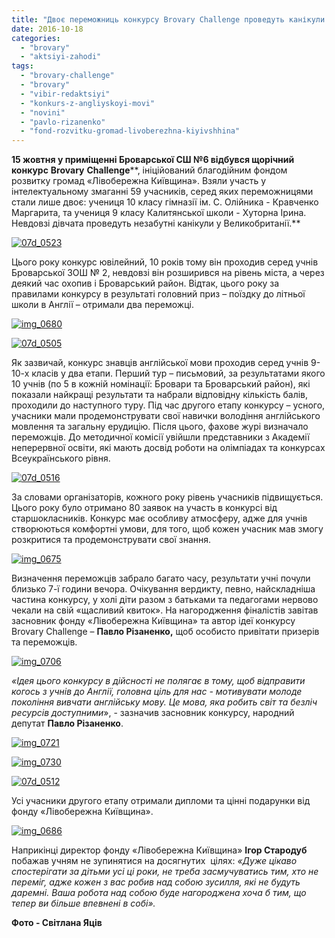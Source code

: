 ```yaml
---
title: "Двоє переможниць конкурсу Brovary Challenge проведуть канікули в Англії"
date: 2016-10-18
categories: 
  - "brovary"
  - "aktsiyi-zahodi"
tags: 
  - "brovary-challenge"
  - "brovary"
  - "vibir-redaktsiyi"
  - "konkurs-z-angliyskoyi-movi"
  - "novini"
  - "pavlo-rizanenko"
  - "fond-rozvitku-gromad-livoberezhna-kiyivshhina"
---
```


**15 жовтня у приміщенні Броварської СШ №6 відбувся щорічний конкурс** **Brovary** **Challenge****, ініційований благодійним фондом розвитку громад «Лівобережна Київщина». Взяли участь у інтелектуальному змаганні 59 учасників, серед яких переможницями стали лише двоє: учениця 10 класу гімназії ім. С. Олійника - Кравченко Маргарита, та учениця 9 класу Калитянської школи - Хуторна Ірина. Невдовзі дівчата проведуть незабутні канікули у Великобританії.**

[![07d_0523](https://mpz.brovary.org/wp-content/uploads/2016/10/07D_0523-1.jpg)](https://mpz.brovary.org/wp-content/uploads/2016/10/07D_0523-1.jpg)

Цього року конкурс ювілейний, 10 років тому він проходив серед учнів Броварської ЗОШ № 2, невдовзі він розширився на рівень міста, а через деякий час охопив і Броварський район. Відтак, цього року за правилами конкурсу в результаті головний приз – поїздку до літньої школи в Англії – отримали два переможці.

[![img_0680](https://mpz.brovary.org/wp-content/uploads/2016/10/IMG_0680-1.jpg)](https://mpz.brovary.org/wp-content/uploads/2016/10/IMG_0680-1.jpg)

[![07d_0505](https://mpz.brovary.org/wp-content/uploads/2016/10/07D_0505-1.jpg)](https://mpz.brovary.org/wp-content/uploads/2016/10/07D_0505-1.jpg)

Як зазвичай, конкурс знавців англійської мови проходив серед учнів 9-10-х класів у два етапи. Перший тур – письмовий, за результатами якого 10 учнів (по 5 в кожній номінації: Бровари та Броварський район), які показали найкращі результати та набрали відповідну кількість балів, проходили до наступного туру. Під час другого етапу конкурсу – усного, учасники мали продемонструвати свої навички володіння англійського мовлення та загальну ерудицію. Після цього, фахове журі визначало переможців. До методичної комісії увійшли представники з Академії неперервної освіти, які мають досвід роботи на олімпіадах та конкурсах Всеукраїнського рівня.

[![07d_0516](https://mpz.brovary.org/wp-content/uploads/2016/10/07D_0516.jpg)](https://mpz.brovary.org/wp-content/uploads/2016/10/07D_0516.jpg)

За словами організаторів, кожного року рівень учасників підвищується. Цього року було отримано 80 заявок на участь в конкурсі від старшокласників. Конкурс має особливу атмосферу, адже для учнів створюються комфортні умови, для того, щоб кожен учасник мав змогу розкритися та продемонструвати свої знання.

[![img_0675](https://mpz.brovary.org/wp-content/uploads/2016/10/IMG_0675-1.jpg)](https://mpz.brovary.org/wp-content/uploads/2016/10/IMG_0675-1.jpg)

Визначення переможців забрало багато часу, результати учні почули близько 7-ї години вечора. Очікування вердикту, певно, найскладніша частина конкурсу, у холі діти разом з батьками та педагогами нервово чекали на свій «щасливий квиток». На нагородження фіналістів завітав засновник фонду «Лівобережна Київщина» та автор ідеї конкурсу Brovary Challenge – **Павло Різаненко,** щоб особисто привітати призерів та переможців.

[![img_0706](https://mpz.brovary.org/wp-content/uploads/2016/10/IMG_0706-1.jpg)](https://mpz.brovary.org/wp-content/uploads/2016/10/IMG_0706-1.jpg)

_«Ідея цього конкурсу в дійсності не полягає в тому, щоб відправити когось з учнів до Англії, головна ціль для нас - мотивувати молоде покоління вивчати англійську мову. Це мова, яка робить світ та безліч ресурсів доступними_», - зазначив засновник конкурсу, народний депутат **Павло Різаненко**.

[![img_0721](https://mpz.brovary.org/wp-content/uploads/2016/10/IMG_0721.jpg)](https://mpz.brovary.org/wp-content/uploads/2016/10/IMG_0721.jpg)

[![img_0730](https://mpz.brovary.org/wp-content/uploads/2016/10/IMG_0730-1.jpg)](https://mpz.brovary.org/wp-content/uploads/2016/10/IMG_0730-1.jpg)

[![07d_0512](https://mpz.brovary.org/wp-content/uploads/2016/10/07D_0512-1.jpg)](https://mpz.brovary.org/wp-content/uploads/2016/10/07D_0512-1.jpg)

Усі учасники другого етапу отримали дипломи та цінні подарунки від фонду «Лівобережна Київщина».

[![img_0686](https://mpz.brovary.org/wp-content/uploads/2016/10/IMG_0686-1.jpg)](https://mpz.brovary.org/wp-content/uploads/2016/10/IMG_0686-1.jpg)

Наприкінці директор фонду «Лівобережна Київщина» **Ігор Стародуб** побажав учням не зупинятися на досягнутих  цілях: _«Дуже цікаво спостерігати за дітьми усі ці роки, не треба засмучуватись тим, хто не переміг, адже кожен з вас робив над собою зусилля, які не будуть даремні. Ваша робота над собою буде нагороджена хоча б тим, що тепер ви більше впевнені в собі»._

**Фото - Світлана Яців**
